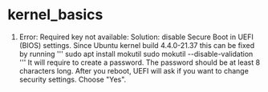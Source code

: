 # kernel_basics

1. Error: Required key not available: Solution: disable Secure Boot in UEFI (BIOS) settings.
   Since Ubuntu kernel build 4.4.0-21.37 this can be fixed by running
   '''
   sudo apt install mokutil
   sudo mokutil --disable-validation
   '''
It will require to create a password. The password should be at least 8 characters long. After you reboot, UEFI will ask if you want to change security settings. Choose "Yes".
